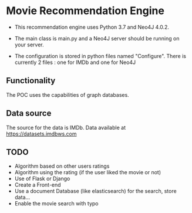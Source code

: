 # Movie Recommendation Engine
- This recommendation engine uses Python 3.7 and Neo4J 4.0.2.

- The main class is main.py and a Neo4J server should be running on your server.

- The configuration is stored in python files named "Configure". There is currently 2 files : one for IMDb and one for Neo4J

## Functionality
The POC uses the capabilities of graph databases.

## Data source
The source for the data is IMDb. Data available at https://datasets.imdbws.com

## TODO
- Algorithm based on other users ratings
- Algorithm using the rating (if the user liked the movie or not)
- Use of Flask or Django
- Create a Front-end
- Use a document Database (like elasticsearch) for the search, store data...
- Enable the movie search with typo

